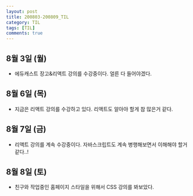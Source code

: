 ```yaml
---
layout: post
title: 200803-200809_TIL
category: TIL
tags: [TIL]
comments: true
---
```



## 8월 3일 (월)
- 에듀캐스트 장고&리액트 강의를 수강중이다. 얼른 다 들어야겠다.


## 8월 6일 (목)
- 지금은 리액트 강의를 수강하고 있다. 리액트도 알아야 할게 참 많은거 같다.

## 8월 7일 (금)
- 리액트 강의를 계속 수강중이다. 자바스크립트도 계속 병행해보면서 이해해야 할거 같다..!

## 8월 8일 (토)
- 친구와 작업중인 홈페이지 스타일을 위해서 CSS 강의를 봐보았다.
